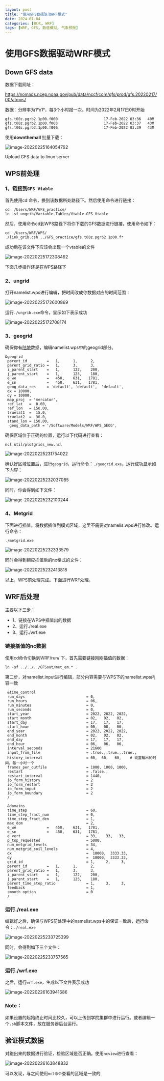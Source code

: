 ```yaml
---
layout: post
title: "使用GFS数据驱动WRF模式"
date: 2024-01-04
categories: [技术, WRF]
tags: [WRF, GFS, 数值模拟, 气象预报]
---
```


# 使用GFS数据驱动WRF模式





## Down GFS data 









数据下载网址：

https://nomads.ncep.noaa.gov/pub/data/nccf/com/gfs/prod/gfs.20220217/00/atmos/

数据：分辨率为1°x1°，每3个小时报一次。时间为2022年2月17日0时开始

```
gfs.t00z.pgrb2.1p00.f000                     17-Feb-2022 03:36   40M  
gfs.t00z.pgrb2.1p00.f003                     17-Feb-2022 03:37   43M  
gfs.t00z.pgrb2.1p00.f006                     17-Feb-2022 03:39   43M  

```

使用**downthemall** 批量下载：

![image-20220225164054792](https://gitee.com/jianpucom/picture/raw/master/202202251641728.png)



Upload GFS data to linux  server

## WPS前处理

### 1、链接到`GFS Vtable`

首先使用cd 命令，换到该数据所处路径下。然后使用命令进行链接：

```
cd  /Users/WRF/GFS_practice/
ln -sf ungrib/Variable_Tables/Vtable.GFS Vtable
```

然后，使用命令cd到WPS路径下将你下载的GFS数据进行链接，使用命令如下：

```
cd  /Users/WRF/WPS/
./link_grib.csh ../GFS_practice/gfs.t00z.pgrb2.1p00.f*
```

成功后在该文件下应该会出现一个vtable的文件

![image-20220225172308492](https://gitee.com/jianpucom/picture/raw/master/202202251723566.png)

下面几步操作还是在WPS路径下

### 2、ungrid

打开namelist.wps进行编辑，把时间改成你数据对应的时间范围：

![image-20220225172600869](https://gitee.com/jianpucom/picture/raw/master/202202251726915.png)

运行`./ungrib.exe`命令，显示如下表示成功

![image-20220225172708174](https://gitee.com/jianpucom/picture/raw/master/202202251727238.png)

### 3、geogrid

确保你有[陆地](https://www2.mmm.ucar.edu/wrf/OnLineTutorial/Basics/GEOGRID/ter_data.php)数据，编辑namelist.wps中的geogrid部分。

```
&geogrid
 parent_id         =   1,      1,      2,
 parent_grid_ratio =   1,      3,      3,
 i_parent_start    =   1,      122,    200,
 j_parent_start    =   1,      123,    180,
 e_we              =   450,    631,   1781,    
 e_sn              =   450,    631,   1781,
 geog_data_res     = 'default', 'default',  'default',
 dx = 10000,
 dy = 10000,
 map_proj  = 'mercator',
 ref_lat   =  0.00,
 ref_lon   = 150.00,
 truelat1  =  15.0,
 truelat2  =  30.0,
 stand_lon = 150.00,
  geog_data_path = '/Software/Models/WRF/WPS_GEOG',
```

确保区域位于正确的位置，运行以下代码进行查看：

`ncl util/plotgrids_new.ncl`   

![image-20220225231754022](https://gitee.com/jianpucom/picture/raw/master/image-20220225231754022.png)



确认好区域位置后，进行`geogrid`，运行命令：`./geogrid.exe`，运行成功显示如下内容：

![image-20220225232037085](https://gitee.com/jianpucom/picture/raw/master/image-20220225232037085.png)

同时，你会得到如下文件：

![image-20220225232100244](https://gitee.com/jianpucom/picture/raw/master/image-20220225232100244.png)

### 4、Metgrid

下面进行插值，将数据插值到模式区域，这里不需要对namelis.wps进行修改。运行命令：

`./metgrid.exe`

![image-20220225232333579](https://gitee.com/jianpucom/picture/raw/master/image-20220225232333579.png)

同时会得到相应插值后的nc格式的文件：

![image-20220225232413818](https://gitee.com/jianpucom/picture/raw/master/image-20220225232413818.png)

以上，WPS前处理完成。下面进行WRF处理。

## WRF后处理

主要以下三步：

- 1、链接在WPS中插值出的数据
- 2、运行./real.exe
- 3、运行./wrf.exe

### 链接插值的nc数据

使用cd命令切换到WRF/run/ 下，首先需要链接刚刚插值的数据：

`ln -sf ../../../GFSout/met_em.* .`  

第二步，对namelist.input进行编辑，部分内容需要与WPS下的namelist.wps内容一致

```
 &time_control
 run_days                            = 0,
 run_hours                           = 06,
 run_minutes                         = 0,
 run_seconds                         = 0,
 start_year                          = 2022, 2022, 2022,
 start_month                         = 02,   02,   02,
 start_day                           = 17,   17,   17,
 start_hour                          = 00,   00,   00,
 end_year                            = 2022, 2022, 2022,
 end_month                           = 02,   02,   02,
 end_day                             = 17,   17,   17,
 end_hour                            = 06,   06,   06,
 interval_seconds                    = 21600
 input_from_file                     = .true.,.true.,.true.,
 history_interval                    = 60,  60,   60,    # 设置输出的时间，每一小时一个
 frames_per_outfile                  = 1000, 1000, 1000,
 restart                             = .false.,
 restart_interval                    = 1440,
 io_form_history                     = 2
 io_form_restart                     = 2
 io_form_input                       = 2
 io_form_boundary                    = 2
 /

 &domains
 time_step                           = 60,
 time_step_fract_num                 = 0,
 time_step_fract_den                 = 1,
 max_dom                             = 2,
 e_we              =   450,    631,   1781,    
 e_sn              =   450,    631,   1781,
 e_vert                              = 33,    33,   33,
 p_top_requested                     = 5000,
 num_metgrid_levels                  = 34,
 num_metgrid_soil_levels             = 4,
 dx                                  =  10000,  3333.33,
 dy                                  =  10000,  3333.33,
 grid_id                             = 1,     2,     3,
 parent_id         =   1,      1,      2,
 parent_grid_ratio =   1,      3,      3,
 i_parent_start    =   1,      122,    200,
 j_parent_start    =   1,      123,    180,
 parent_time_step_ratio              = 1,     3,     3,
 feedback                            = 1,
 smooth_option                       = 0
 /

```



### 运行./real.exe

编辑好之后，确保与WPS前处理中的namelist.wps中的保证一致后，运行命令：`./real.exe`

![image-20220225233725399](https://gitee.com/jianpucom/picture/raw/master/image-20220225233725399.png)

同时，会得到如下三个文件：

![image-20220225233757565](https://gitee.com/jianpucom/picture/raw/master/image-20220225233757565.png)

### 运行./wrf.exe

之后，运行`wrf.exe`，生成以下文件表示成功

![image-20220226163941686](https://gitee.com/jianpucom/picture/raw/master/image-20220226163941686.png)

### Note：

如果设置的起始终止时间比较久，可以上传到学院集群中进行运行。或者编辑一个`.sh`脚本文件，放在服务器后台运行。



## 验证模式数据

对跑出来的数据进行验证，检验区域是否正确。使用`ncview`进行查看：

![image-20220226163848832](https://gitee.com/jianpucom/picture/raw/master/image-20220226163848832.png)

可以发现，与之间使用`ncl命令`查看的区域是一致的